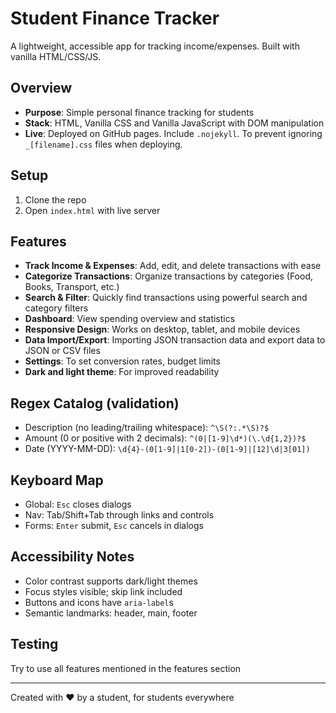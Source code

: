 # Student Finance Tracker

A lightweight, accessible app for tracking income/expenses. Built with vanilla HTML/CSS/JS.

## Overview

- **Purpose**: Simple personal finance tracking for students
- **Stack**: HTML, Vanilla CSS and Vanilla JavaScript with DOM manipulation
- **Live**: Deployed on GitHub pages. Include `.nojekyll`. To prevent ignoring  `_[filename].css` files when deploying.

## Setup

1. Clone the repo
2. Open `index.html` with live server

## Features

- **Track Income & Expenses**: Add, edit, and delete transactions with ease
- **Categorize Transactions**: Organize transactions by categories (Food, Books, Transport, etc.)
- **Search & Filter**: Quickly find transactions using powerful search and category filters
- **Dashboard**: View spending overview and statistics
- **Responsive Design**: Works on desktop, tablet, and mobile devices
- **Data Import/Export**: Importing JSON transaction data and export data to JSON or CSV files
- **Settings**: To set conversion rates, budget limits
- **Dark and light theme**: For improved readability

## Regex Catalog (validation)

- Description (no leading/trailing whitespace): `^\S(?:.*\S)?$`
- Amount (0 or positive with 2 decimals): `^(0|[1-9]\d*)(\.\d{1,2})?$`
- Date (YYYY-MM-DD): `\d{4}-(0[1-9]|1[0-2])-(0[1-9]|[12]\d|3[01])`

## Keyboard Map

- Global: `Esc` closes dialogs
- Nav: Tab/Shift+Tab through links and controls
- Forms: `Enter` submit, `Esc` cancels in dialogs

## Accessibility Notes

- Color contrast supports dark/light themes
- Focus styles visible; skip link included
- Buttons and icons have `aria-label`s
- Semantic landmarks: header, main, footer

## Testing

Try to use all features mentioned in the features section

---

Created with ❤️ by a student, for students everywhere
